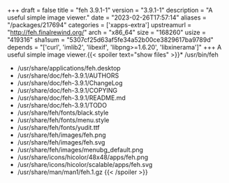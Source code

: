 +++
draft = false
title = "feh 3.9.1-1"
version = "3.9.1-1"
description = "A useful simple image viewer."
date = "2023-02-26T17:57:14"
aliases = "/packages/217694"
categories = ['xapps-extra']
upstreamurl = "http://feh.finalrewind.org/"
arch = "x86_64"
size = "168260"
usize = "419316"
sha1sum = "5307cf25d63af5fe34a52b00ce3829617ba9789d"
depends = "['curl', 'imlib2', 'libexif', 'libpng>=1.6.20', 'libxinerama']"
+++
A useful simple image viewer.{{< spoiler text="show files" >}}* /usr/bin/feh
* /usr/share/applications/feh.desktop
* /usr/share/doc/feh-3.9.1/AUTHORS
* /usr/share/doc/feh-3.9.1/ChangeLog
* /usr/share/doc/feh-3.9.1/COPYING
* /usr/share/doc/feh-3.9.1/README.md
* /usr/share/doc/feh-3.9.1/TODO
* /usr/share/feh/fonts/black.style
* /usr/share/feh/fonts/menu.style
* /usr/share/feh/fonts/yudit.ttf
* /usr/share/feh/images/feh.png
* /usr/share/feh/images/feh.svg
* /usr/share/feh/images/menubg_default.png
* /usr/share/icons/hicolor/48x48/apps/feh.png
* /usr/share/icons/hicolor/scalable/apps/feh.svg
* /usr/share/man/man1/feh.1.gz
{{< /spoiler >}}